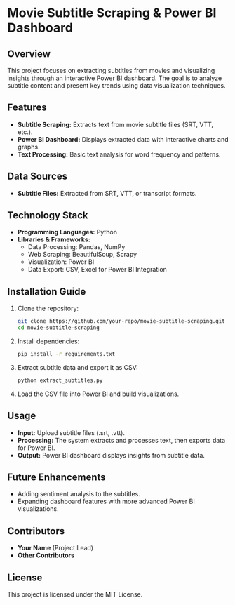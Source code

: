 # Movie Subtitle Scraping & Power BI Dashboard

## Overview
This project focuses on extracting subtitles from movies and visualizing insights through an interactive Power BI dashboard. The goal is to analyze subtitle content and present key trends using data visualization techniques.

## Features
- **Subtitle Scraping:** Extracts text from movie subtitle files (SRT, VTT, etc.).
- **Power BI Dashboard:** Displays extracted data with interactive charts and graphs.
- **Text Processing:** Basic text analysis for word frequency and patterns.

## Data Sources
- **Subtitle Files:** Extracted from SRT, VTT, or transcript formats.

## Technology Stack
- **Programming Languages:** Python
- **Libraries & Frameworks:**
  - Data Processing: Pandas, NumPy
  - Web Scraping: BeautifulSoup, Scrapy
  - Visualization: Power BI
  - Data Export: CSV, Excel for Power BI Integration

## Installation Guide
1. Clone the repository:
   ```sh
   git clone https://github.com/your-repo/movie-subtitle-scraping.git
   cd movie-subtitle-scraping
   ```
2. Install dependencies:
   ```sh
   pip install -r requirements.txt
   ```
3. Extract subtitle data and export it as CSV:
   ```sh
   python extract_subtitles.py
   ```
4. Load the CSV file into Power BI and build visualizations.

## Usage
- **Input:** Upload subtitle files (.srt, .vtt).
- **Processing:** The system extracts and processes text, then exports data for Power BI.
- **Output:** Power BI dashboard displays insights from subtitle data.

## Future Enhancements
- Adding sentiment analysis to the subtitles.
- Expanding dashboard features with more advanced Power BI visualizations.

## Contributors
- **Your Name** (Project Lead)
- **Other Contributors**

## License
This project is licensed under the MIT License.


